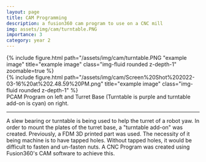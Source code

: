 ```yaml
---
layout: page
title: CAM Programming
description: a fusion360 cam program to use on a CNC mill
img: assets/img/cam/turntable.PNG
importance: 3
category: year 2
---
```


<div class="row">
    <div class="col-sm mt-3 mt-md-0">
        {% include figure.html path="/assets/img/cam/turntable.PNG "example image" title="example image" class="img-fluid rounded z-depth-1" zoomable=true %}
    </div>
    <div class="col-sm mt-3 mt-md-0">
        {% include figure.html path="/assets/img/cam/Screen%20Shot%202022-03-16%20at%202.48.59%20PM.png" title="example image" class="img-fluid rounded z-depth-1" %}
    </div>
</div>
<div class="caption">
    PCAM Program on left and Turret Base (Turntable is purple and turntable
add-on is cyan) on right.
</div>

<hr>

A slew bearing or turntable is being used to help the turret of a robot
yaw. In order to mount the plates of the turret base, a "turntable
add-on" was created. Previously, a FDM 3D printed part was used. The
necessity of it being machine is to have tapped holes. Without tapped
holes, it would be difficult to fasten and un-fasten nuts. A CNC Program
was created using Fusion360's CAM software to achieve this.
